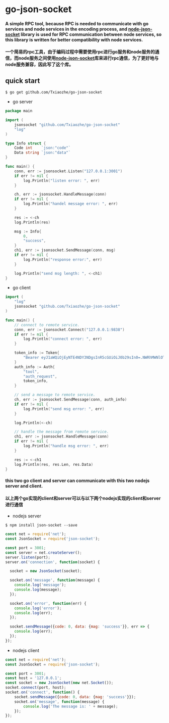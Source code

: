 # go-json-socket

#### A simple RPC tool, because RPC is needed to communicate with go services and node services in the encoding process, and [node-json-socket](https://github.com/sebastianseilund/node-json-socket) library is used for RPC communication between node services, so this library is written for better compatibility with node services.
#### 一个简易的rpc工具，由于编码过程中需要使用rpc进行go服务和node服务的通信，而node服务之间使用[node-json-socket](https://github.com/sebastianseilund/node-json-socket)库来进行rpc通信，为了更好地与node服务兼容，因此写了这个库。

## quick start

```shell
$ go get github.com/Txiaozhe/go-json-socket
```

* go server
```go
package main

import (
	jsonsocket "github.com/Txiaozhe/go-json-socket"
	"log"
)

type Info struct {
	Code int    `json:"code"`
	Data string `json:"data"`
}

func main() {
	conn, err := jsonsocket.Listen("127.0.0.1:3001")
	if err != nil {
		log.Println("listen error: ", err)
	}

	ch, err := jsonsocket.HandleMessage(conn)
	if err != nil {
		log.Println("handel message error: ", err)
	}

	res := <-ch
	log.Println(res)

	msg := Info{
		0,
		"success",
	}
	ch1, err := jsonsocket.SendMessage(conn, msg)
	if err != nil {
		log.Println("response error:", err)
	}

	log.Println("send msg length: ", <-ch1)
}
```

* go client
```go
import (
	"log"
	jsonsocket "github.com/Txiaozhe/go-json-socket"
)

func main() {
	// connect to remote service.
	conn, err := jsonsocket.Connect("127.0.0.1:9838")
	if err != nil {
		log.Println("connect error: ", err)
	}

	token_info := Token{
		"Bearer eyJ1aWQiOjEyNTE4NDY3NDgsInR5cGUiOiJ0b29sIn0=.NWRhMWNlOTRiMTFjNmQwODM5YjA2Y2E5ZjZjMTBk",
	}
	auth_info := Auth{
		"tool",
		"auth_request",
		token_info,
	}

    // send a message to remote service.
	ch, err := jsonsocket.SendMessage(conn, auth_info)
	if err != nil {
		log.Println("send msg error: ", err)
	}

	log.Println(<-ch)

    // handle the message from remote service.
	ch1, err := jsonsocket.HandleMessage(conn)
	if err != nil {
		log.Println("handle msg error: ", err)
	}

	res := <-ch1
	log.Println(res, res.Len, res.Data)
}
```

#### this two go client and server can communicate with this two nodejs server and client.
#### 以上两个go实现的client和server可以与以下两个nodejs实现的client和server进行通信

* nodejs server

```shell
$ npm install json-socket --save
```

```javascript
const net = require('net');
const JsonSocket = require('json-socket');

const port = 3001;
const server = net.createServer();
server.listen(port);
server.on('connection', function(socket) {

  socket = new JsonSocket(socket);

  socket.on('message', function(message) {
    console.log('message');
    console.log(message);
  });

  socket.on('error', function(err) {
    console.log('error');
    console.log(err);
  });

  socket.sendMessage({code: 0, data: {mag: 'success'}}, err => {
    console.log(err);
  });
});
```

* nodejs client

```javascript
const net = require('net');
const JsonSocket = require('json-socket');

const port = 3001;
const host = '127.0.0.1';
const socket = new JsonSocket(new net.Socket());
socket.connect(port, host);
socket.on('connect', function() {
    socket.sendMessage({code: 0, data: {mag: 'success'}});
    socket.on('message', function(message) {
        console.log('The message is: ' + message);
    });
});
```
